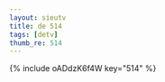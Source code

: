 ```yaml
--- 
layout: sieutv
title: de 514
tags: [detv]
thumb_re: 514
---
```

{% include oADdzK6f4W key="514" %} 
